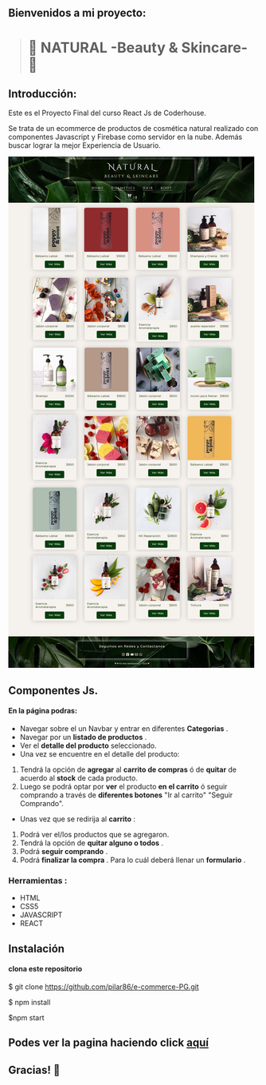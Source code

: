 ## Bienvenidos a  mi proyecto: 
>  # 	:leaves: NATURAL -Beauty & Skincare- 	:leaves:

## Introducción:

Este es el Proyecto Final del curso React Js de Coderhouse.

Se trata de un ecommerce de productos de cosmética natural realizado con componentes Javascript y Firebase como servidor en la nube. Además buscar lograr la mejor Experiencia de Usuario.

![Preview del proyecto](public/assets/Readme.png)

## Componentes Js. 
#### En la página podras:


- Navegar sobre el un Navbar y entrar en diferentes **Categorias** .
- Navegar por un **listado de productos** .
- Ver el **detalle del producto**  seleccionado.
- Una vez se encuentre en el detalle del producto:
1. Tendrá la opción de **agregar** al **carrito de compras** ó de **quitar** de acuerdo al **stock** de cada producto. 
2. Luego se podrá optar por **ver** el producto **en el carrito** ó seguir comprando a través de **diferentes botones** "Ir al carrito" "Seguir Comprando".

- Unas vez que se redirija al **carrito** :

1. Podrá ver el/los productos que se agregaron.
2. Tendrá la opción de **quitar alguno o todos** .
3. Podrá **seguir comprando** .
4. Podrá **finalizar la compra** . Para lo cuál deberá llenar un **formulario** .


### Herramientas :

- HTML
- CSS5
- JAVASCRIPT
- REACT 

## Instalación 

#### clona este repositorio


$ git clone https://github.com/pilar86/e-commerce-PG.git

$ npm  install

$npm start


## Podes ver la pagina  haciendo click [aquí](https://ecommerce-react-js-pi.vercel.app/home)

## Gracias! :sparkling_heart:

